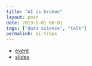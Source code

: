 ```yaml
---
title: "AI is broken"
layout: post
date: 2019-5-01 00:01
tags: ["data science", "talk"]
permalink: ai-traps
---
```


- [event](https://www.disruptionlab.org/ai-traps)
- [slides](slides/broken.pdf)
